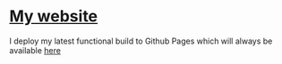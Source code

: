 # [My website](http://tylerreece22.github.io/tylerreece)
I deploy my latest functional build to Github Pages which will always be available [here](http://tylerreece22.github.io/tylerreece)
